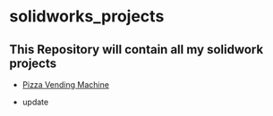 # solidworks_projects

## This Repository will contain all my solidwork projects

- [Pizza Vending Machine](render1.jpg)

- update 
